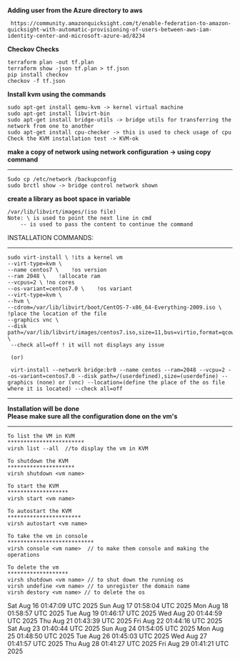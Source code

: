 **Adding user from the Azure directory to aws**
```
 https://community.amazonquicksight.com/t/enable-federation-to-amazon-quicksight-with-automatic-provisioning-of-users-between-aws-iam-identity-center-and-microsoft-azure-ad/8234 
```


**Checkov Checks**
```
terraform plan -out tf.plan
terraform show -json tf.plan > tf.json
pip install checkov
checkov -f tf.json

```

**Install kvm using the commands**
```
sudo apt-get install qemu-kvm -> kernel virtual machine
sudo apt-get install libvirt-bin
sudo apt-get install bridge-utils -> bridge utils for transferring the network from one to another
sudo apt-get install cpu-checker -> this is used to check usage of cpu
Check the KVM installation test -> KVM-ok
```

**make a copy of network using network configuration -> using copy command**
*************************************************************************
```
Sudo cp /etc/network /backupconfig
sudo brctl show -> bridge control network shown
```


**create a library as boot space in variable**
```
/var/lib/libvirt/images/(iso file)
Note: \ is used to point the next line in cmd 
	-- is used to pass the content to continue the command
```
	
	
INSTALLATION COMMANDS:
**********************************************
```
sudo virt-install \	!its a kernel vm
--virt-type=kvm \
--name centos7 \	!os version
--ram 2048 \	!allocate ram
--vcpus=2 \	!no cores
--os-variant=centos7.0 \	!os variant
--virt-type=kvm \	
--hvm \
--cdrom=/var/lib/libvirt/boot/CentOS-7-x86_64-Everything-2009.iso \ 	!place the location of the file
--graphics vnc \
--disk path=/var/lib/libvirt/images/centos7.iso,size=11,bus=virtio,format=qcow2 \
 --check all=off ! it will not displays any issue
 
 (or)

 virt-install --network bridge:br0 --name centos --ram=2048 --vcpu=2 --os-variant=centos7.0 --disk path=/(userdefined),size=(userdefine) --graphics (none) or (vnc) --location=(define the place of the os file where it is located) --check all=off
 ```
 
************************************************************ 
**Installation will be done				    
Please make sure all the configuration done on the vm's**
************************************************************
``` 
To list the VM in KVM
************************
virsh list --all  //to display the vm in KVM

To shutdown the KVM
*********************
virsh shutdown <vm name>

To start the KVM
*******************
virsh start <vm name>

To autostart the KVM
***********************
virsh autostart <vm name>

To take the vm in console
***************************
virsh console <vm name>  // to make them console and making the operations

To delete the vm 
*******************
virsh shutdown <vm name> // to shut down the running os
virsh undefine <vm name> // to unregister the domain name
virsh destory <vm name> // to delete the os
```
Sat Aug 16 01:47:09 UTC 2025
Sun Aug 17 01:58:04 UTC 2025
Mon Aug 18 01:58:57 UTC 2025
Tue Aug 19 01:46:17 UTC 2025
Wed Aug 20 01:44:59 UTC 2025
Thu Aug 21 01:43:39 UTC 2025
Fri Aug 22 01:44:16 UTC 2025
Sat Aug 23 01:40:44 UTC 2025
Sun Aug 24 01:54:05 UTC 2025
Mon Aug 25 01:48:50 UTC 2025
Tue Aug 26 01:45:03 UTC 2025
Wed Aug 27 01:41:57 UTC 2025
Thu Aug 28 01:41:27 UTC 2025
Fri Aug 29 01:41:21 UTC 2025
